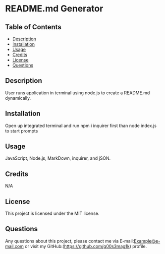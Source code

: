 
  # README.md Generator

  ## Table of Contents
  - [Description](#description)
  - [Installation](#installation)
  - [Usage](#usage)
  - [Credits](#credits)
  - [License](#license)
  - [Questions](#questions)

  ## Description
  User runs application in terminal using node.js to create a README.md dynamically.

  ## Installation
  Open up integrated terminal and run npm i inquirer first than node index.js to start prompts

  ## Usage
  JavaScript, Node.js, MarkDown, inquirer, and jSON.

  ## Credits
  N/A
  
  ## License
  
  This project is licensed under the MIT license.
  
  ## Questions
  Any questions about this project, please contact me via E-mail:Example@e-mail.com or visit my GitHub:(https://github.com/g00s3mag1k) profile.
